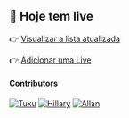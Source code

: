 ## 📅 Hoje tem live
👉 [Visualizar a lista atualizada](https://tuxxu.github.io/hoje-tem-live/ "Visualizar lista de Lives")

👉 [Adicionar uma Live](https://bit.ly/HojeTemLive "Adicionar uma Live")


#### Contributors

[![Tuxu](https://avatars2.githubusercontent.com/u/7624385?v=3&s=70)](https://twitter.com/tuxxu "Tuxu") [![Hillary](https://i.imgur.com/79byad8.jpg)](https://twitter.com/_hibanks "Hillary") [![Allan](https://avatars1.githubusercontent.com/u/31579883?v=3&s=70)](https://github.com/Allan96 "Allan")
